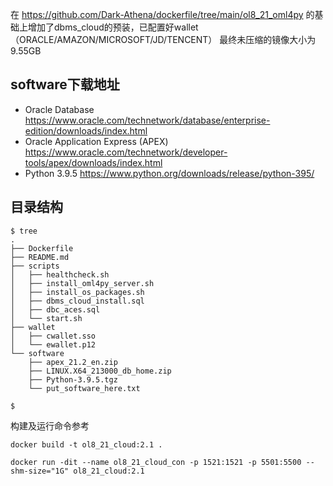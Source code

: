 
在
https://github.com/Dark-Athena/dockerfile/tree/main/ol8_21_oml4py
的基础上增加了dbms_cloud的预装，已配置好wallet（ORACLE/AMAZON/MICROSOFT/JD/TENCENT）
最终未压缩的镜像大小为9.55GB

## software下载地址
   - Oracle Database
       https://www.oracle.com/technetwork/database/enterprise-edition/downloads/index.html
   - Oracle Application Express (APEX)
       https://www.oracle.com/technetwork/developer-tools/apex/downloads/index.html
   - Python 3.9.5
       https://www.python.org/downloads/release/python-395/

## 目录结构
```
$ tree
.
├── Dockerfile
├── README.md
├── scripts
│   ├── healthcheck.sh
│   ├── install_oml4py_server.sh
│   ├── install_os_packages.sh
│   ├── dbms_cloud_install.sql
│   ├── dbc_aces.sql
│   └── start.sh
├── wallet
│   ├── cwallet.sso
│   └── ewallet.p12
└── software
    ├── apex_21.2_en.zip
    ├── LINUX.X64_213000_db_home.zip
    ├── Python-3.9.5.tgz
    └── put_software_here.txt

$
```
构建及运行命令参考
```
docker build -t ol8_21_cloud:2.1 .

docker run -dit --name ol8_21_cloud_con -p 1521:1521 -p 5501:5500 --shm-size="1G" ol8_21_cloud:2.1

